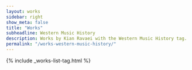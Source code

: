 ```yaml
---
layout: works
sidebar: right
show_meta: false
title: "Works"
subheadline: Western Music History
description: Works by Kian Ravaei with the Western Music History tag.
permalink: "/works-western-music-history/"
---
```


{% include _works-list-tag.html %}